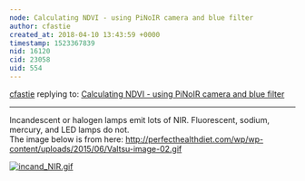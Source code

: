 ```yaml
---
node: Calculating NDVI - using PiNoIR camera and blue filter
author: cfastie
created_at: 2018-04-10 13:43:59 +0000
timestamp: 1523367839
nid: 16120
cid: 23058
uid: 554
---
```




[cfastie](../profile/cfastie) replying to: [Calculating NDVI - using PiNoIR camera and blue filter](../notes/JLJ/04-09-2018/calculating-ndvi-using-pinoir-camera-and-blue-filter)

----
Incandescent or halogen lamps emit lots of NIR. Fluorescent, sodium, mercury, and LED lamps do not.  
The image below is from here: http://perfecthealthdiet.com/wp/wp-content/uploads/2015/06/Valtsu-image-02.gif

[![incand_NIR.gif](https://publiclab.org/system/images/photos/000/024/468/medium/incand_NIR.gif)](https://publiclab.org/system/images/photos/000/024/468/original/incand_NIR.gif)


